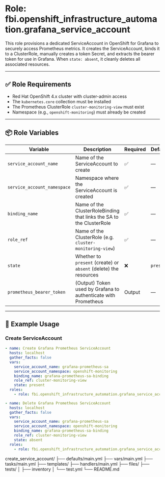 
# Role: fbi.openshift_infrastructure_automation.grafana_service_account

This role provisions a dedicated ServiceAccount in OpenShift for Grafana to securely access Prometheus metrics. It creates the ServiceAccount, binds it to a ClusterRole, manually creates a token Secret, and extracts the bearer token for use in Grafana. When `state: absent`, it cleanly deletes all associated resources.

---

## ✅ Role Requirements

- Red Hat OpenShift 4.x cluster with cluster-admin access
- The `kubernetes.core` collection must be installed
- The Prometheus ClusterRole `cluster-monitoring-view` must exist
- Namespace (e.g., `openshift-monitoring`) must already be created

---

## 📦 Role Variables

| Variable                    | Description                                                                 | Required | Default |
|-----------------------------|-----------------------------------------------------------------------------|----------|---------|
| `service_account_name`      | Name of the ServiceAccount to create                                        | ✅       | —       |
| `service_account_namespace` | Namespace where the ServiceAccount is created                               | ✅       | —       |
| `binding_name`              | Name of the ClusterRoleBinding that links the SA to the ClusterRole         | ✅       | —       |
| `role_ref`                  | Name of the ClusterRole (e.g. `cluster-monitoring-view`)                    | ✅       | —       |
| `state`                     | Whether to `present` (create) or `absent` (delete) the resources            | ❌       | `present` |
| `prometheus_bearer_token`   | (Output) Token used by Grafana to authenticate with Prometheus              | Output   | —       |

---

## 📘 Example Usage

### Create ServiceAccount

```yaml
- name: Create Grafana Prometheus ServiceAccount
  hosts: localhost
  gather_facts: false
  vars:
    service_account_name: grafana-prometheus-sa
    service_account_namespace: openshift-monitoring
    binding_name: grafana-prometheus-sa-binding
    role_ref: cluster-monitoring-view
    state: present
  roles:
    - role: fbi.openshift_infrastructure_automation.grafana_service_account

- name: Delete Grafana Prometheus ServiceAccount
  hosts: localhost
  gather_facts: false
  vars:
    service_account_name: grafana-prometheus-sa
    service_account_namespace: openshift-monitoring
    binding_name: grafana-prometheus-sa-binding
    role_ref: cluster-monitoring-view
    state: absent
  roles:
    - role: fbi.openshift_infrastructure_automation.grafana_service_account
```

create_service_account/
├── defaults/main.yml
├── vars/main.yml
├── tasks/main.yml
├── templates/
├── handlers/main.yml
├── files/
├── tests/
│   ├── inventory
│   └── test.yml
└── README.md
```